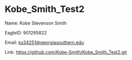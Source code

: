 # Kobe_Smith_Test2

Name: Kobe Stevenson Smith

EagleID: 901295822

Email: ks34251@georgiasouthern.edu

Link: https://github.com/Kobe-Smith/Kobe_Smith_Test2.git
